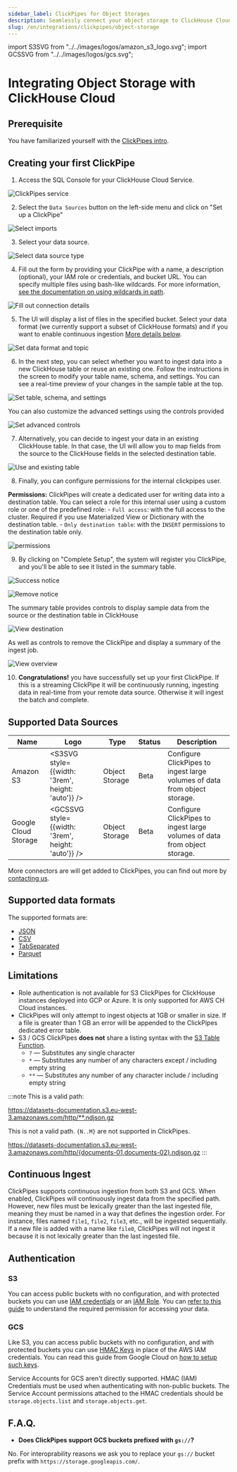 ```yaml
---
sidebar_label: ClickPipes for Object Storages
description: Seamlessly connect your object storage to ClickHouse Cloud.
slug: /en/integrations/clickpipes/object-storage
---
```

import S3SVG from "../../images/logos/amazon_s3_logo.svg";
import GCSSVG from "../../images/logos/gcs.svg";

# Integrating Object Storage with ClickHouse Cloud
## Prerequisite
You have familiarized yourself with the [ClickPipes intro](./index.md).

## Creating your first ClickPipe

1. Access the SQL Console for your ClickHouse Cloud Service.

  ![ClickPipes service](./images/cp_service.png)

2. Select the `Data Sources` button on the left-side menu and click on "Set up a ClickPipe"

  ![Select imports](./images/cp_step0.png)

3. Select your data source.

  ![Select data source type](./images/cp_step1.png)

4. Fill out the form by providing your ClickPipe with a name, a description (optional), your IAM role or credentials, and bucket URL. You can specify multiple files using bash-like wildcards. For more information, [see the documentation on using wildcards in path](#limitations).

  ![Fill out connection details](./images/cp_step2_object_storage.png)

5. The UI will display a list of files in the specified bucket. Select your data format (we currently support a subset of ClickHouse formats) and if you want to enable continuous ingestion [More details below](#continuous-ingest).

  ![Set data format and topic](./images/cp_step3_object_storage.png)

6. In the next step, you can select whether you want to ingest data into a new ClickHouse table or reuse an existing one. Follow the instructions in the screen to modify your table name, schema, and settings. You can see a real-time preview of your changes in the sample table at the top.

  ![Set table, schema, and settings](./images/cp_step4a.png)

  You can also customize the advanced settings using the controls provided

  ![Set advanced controls](./images/cp_step4a3.png)

7. Alternatively, you can decide to ingest your data in an existing ClickHouse table. In that case, the UI will allow you to map fields from the source to the ClickHouse fields in the selected destination table.

  ![Use and existing table](./images/cp_step4b.png)

8. Finally, you can configure permissions for the internal clickpipes user.

  **Permissions:** ClickPipes will create a dedicated user for writing data into a destination table. You can select a role for this internal user using a custom role or one of the predefined role:
    - `Full access`: with the full access to the cluster. Required if you use Materialized View or Dictionary with the destination table.
    - `Only destination table`: with the `INSERT` permissions to the destination table only.

  ![permissions](./images/cp_step5.png)

9. By clicking on "Complete Setup", the system will register you ClickPipe, and you'll be able to see it listed in the summary table.

  ![Success notice](./images/cp_success.png)

  ![Remove notice](./images/cp_remove.png)

  The summary table provides controls to display sample data from the source or the destination table in ClickHouse

  ![View destination](./images/cp_destination.png)

  As well as controls to remove the ClickPipe and display a summary of the ingest job.

  ![View overview](./images/cp_overview.png)

10. **Congratulations!** you have successfully set up your first ClickPipe. If this is a streaming ClickPipe it will be continuously running, ingesting data in real-time from your remote data source. Otherwise it will ingest the batch and complete.

## Supported Data Sources

|Name|Logo|Type|Status|Description|
|----|----|----|------|-----------|
|Amazon S3|<S3SVG style={{width: '3rem', height: 'auto'}} />|Object Storage|Beta|Configure ClickPipes to ingest large volumes of data from object storage.|
|Google Cloud Storage|<GCSSVG style={{width: '3rem', height: 'auto'}} />|Object Storage|Beta|Configure ClickPipes to ingest large volumes of data from object storage.|

More connectors are will get added to ClickPipes, you can find out more by [contacting us](https://clickhouse.com/company/contact?loc=clickpipes).

## Supported data formats

The supported formats are:
- [JSON](../../../interfaces/formats.md/#json)
- [CSV](../../../interfaces/formats.md/#csv)
- [TabSeparated](../../../interfaces/formats.md/#tabseparated)
- [Parquet](../../../interfaces/formats.md/#parquet)

## Limitations

- Role authentication is not available for S3 ClickPipes for ClickHouse instances deployed into GCP or Azure. It is only supported for AWS CH Cloud instances.
- ClickPipes will only attempt to ingest objects at 1GB or smaller in size. If a file is greater than 1 GB an error will be appended to the ClickPipes dedicated error table.
- S3 / GCS ClickPipes **does not** share a listing syntax with the [S3 Table Function](https://clickhouse.com/docs/en/sql-reference/table-functions/file#globs_in_path).
  - `?` — Substitutes any single character
  - `*` — Substitutes any number of any characters except / including empty string
  - `**` — Substitutes any number of any character include / including empty string

:::note
This is a valid path:

https://datasets-documentation.s3.eu-west-3.amazonaws.com/http/**.ndjson.gz


This is not a valid path. `{N..M}` are not supported in ClickPipes.

https://datasets-documentation.s3.eu-west-3.amazonaws.com/http/{documents-01,documents-02}.ndjson.gz
:::

## Continuous Ingest
ClickPipes supports continuous ingestion from both S3 and GCS. When enabled, ClickPipes will continuously ingest data from the specified path. However, new files must be lexically greater than the last ingested file, meaning they must be named in a way that defines the ingestion order. For instance, files named `file1`, `file2`, `file3`, etc., will be ingested sequentially. If a new file is added with a name like `file0`, ClickPipes will not ingest it because it is not lexically greater than the last ingested file.

## Authentication

### S3
You can access public buckets with no configuration, and with protected buckets you can use [IAM credentials](https://docs.aws.amazon.com/IAM/latest/UserGuide/id_credentials_access-keys.html) or an [IAM Role](https://docs.aws.amazon.com/IAM/latest/UserGuide/id_roles.html). You can [refer to this guide](/docs/en/cloud/security/secure-s3) to understand the required permission for accessing your data.

### GCS
Like S3, you can access public buckets with no configuration, and with protected buckets you can use [HMAC Keys](https://cloud.google.com/storage/docs/authentication/managing-hmackeys) in place of the AWS IAM credentials. You can read this guide from Google Cloud on [how to setup such keys](https://cloud.google.com/storage/docs/authentication/hmackeys).

Service Accounts for GCS aren't directly supported. HMAC (IAM) Credentials must be used when authenticating with non-public buckets.
The Service Account permissions attached to the HMAC credentials should be `storage.objects.list` and `storage.objects.get`.

## F.A.Q.
- **Does ClickPipes support GCS buckets prefixed with `gs://`?**

No. For interoprability reasons we ask you to replace your `gs://` bucket prefix with `https://storage.googleapis.com/`.

